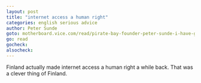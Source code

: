 ```yaml
---
layout: post
title: "internet access a human right"
categories: english serious advice
author: Peter Sunde
goto: motherboard.vice.com/read/pirate-bay-founder-peter-sunde-i-have-given-up
go: read
gocheck:
alsocheck:
---
```

Finland actually made internet access a human right a while back. That was a clever thing of Finland.
